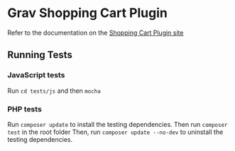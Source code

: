 # Grav Shopping Cart Plugin

Refer to the documentation on the [Shopping Cart Plugin site](https://gravcart.com/docs)

## Running Tests

### JavaScript tests

Run `cd tests/js` and then `mocha`

### PHP tests

Run `composer update` to install the testing dependencies. Then run `composer test` in the root folder
Then, run `composer update --no-dev` to uninstall the testing dependencies.
